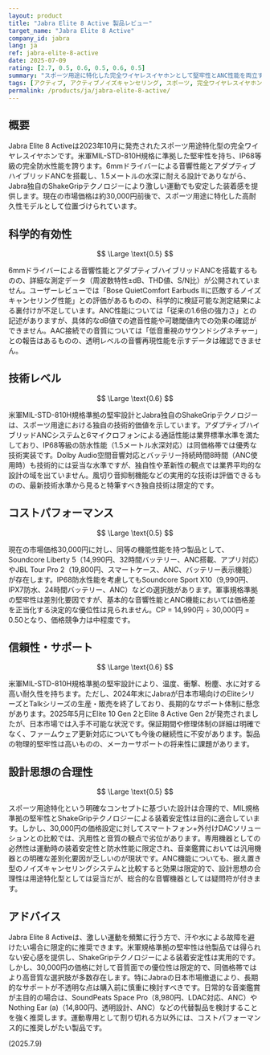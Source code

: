 ```yaml
---
layout: product
title: "Jabra Elite 8 Active 製品レビュー"
target_name: "Jabra Elite 8 Active"
company_id: jabra
lang: ja
ref: jabra-elite-8-active
date: 2025-07-09
rating: [2.7, 0.5, 0.6, 0.5, 0.6, 0.5]
summary: "スポーツ用途に特化した完全ワイヤレスイヤホンとして堅牢性とANC性能を両立するも、価格競争力と測定性能の透明度に課題"
tags: [アクティブ, アクティブノイズキャンセリング, スポーツ, 完全ワイヤレスイヤホン, 防水]
permalink: /products/ja/jabra-elite-8-active/
---
```


## 概要

Jabra Elite 8 Activeは2023年10月に発売されたスポーツ用途特化型の完全ワイヤレスイヤホンです。米軍MIL-STD-810H規格に準拠した堅牢性を持ち、IP68等級の完全防水性能を誇ります。6mmドライバーによる音響性能とアダプティブハイブリッドANCを搭載し、1.5メートルの水深に耐える設計でありながら、Jabra独自のShakeGripテクノロジーにより激しい運動でも安定した装着感を提供します。現在の市場価格は約30,000円前後で、スポーツ用途に特化した高耐久性モデルとして位置づけられています。

## 科学的有効性

$$ \Large \text{0.5} $$

6mmドライバーによる音響性能とアダプティブハイブリッドANCを搭載するものの、詳細な測定データ（周波数特性±dB、THD値、S/N比）が公開されていません。ユーザーレビューでは「Bose QuietComfort Earbuds IIに匹敵するノイズキャンセリング性能」との評価があるものの、科学的に検証可能な測定結果による裏付けが不足しています。ANC性能については「従来の1.6倍の強力さ」との記述がありますが、具体的なdB値での遮音性能や可聴閾値内での効果の確認ができません。AAC接続での音質については「低音重視のサウンドシグネチャー」との報告はあるものの、透明レベルの音響再現性能を示すデータは確認できません。

## 技術レベル

$$ \Large \text{0.6} $$

米軍MIL-STD-810H規格準拠の堅牢設計とJabra独自のShakeGripテクノロジーは、スポーツ用途における独自の技術的価値を示しています。アダプティブハイブリッドANCシステムと6マイクロフォンによる通話性能は業界標準水準を満たしており、IP68等級の防水性能（1.5メートル水深対応）は同価格帯では優秀な技術実装です。Dolby Audio空間音響対応とバッテリー持続時間8時間（ANC使用時）も技術的には妥当な水準ですが、独自性や革新性の観点では業界平均的な設計の域を出ていません。風切り音抑制機能などの実用的な技術は評価できるものの、最新技術水準から見ると特筆すべき独自技術は限定的です。

## コストパフォーマンス

$$ \Large \text{0.5} $$

現在の市場価格30,000円に対し、同等の機能性能を持つ製品として、Soundcore Liberty 5（14,990円、32時間バッテリー、ANC搭載、アプリ対応）やJBL Tour Pro 2（19,800円、スマートケース、ANC、バッテリー表示機能）が存在します。IP68防水性能を考慮してもSoundcore Sport X10（9,990円、IPX7防水、24時間バッテリー、ANC）などの選択肢があります。軍事規格準拠の堅牢性は差別化要因ですが、基本的な音響性能とANC機能においては価格差を正当化する決定的な優位性は見られません。CP = 14,990円 ÷ 30,000円 = 0.50となり、価格競争力は中程度です。

## 信頼性・サポート

$$ \Large \text{0.6} $$

米軍MIL-STD-810H規格準拠の堅牢設計により、温度、衝撃、粉塵、水に対する高い耐久性を持ちます。ただし、2024年末にJabraが日本市場向けのEliteシリーズとTalkシリーズの生産・販売を終了しており、長期的なサポート体制に懸念があります。2025年5月にElite 10 Gen 2とElite 8 Active Gen 2が発売されましたが、日本市場では入手不可能な状況です。保証期間や修理体制の詳細は明確でなく、ファームウェア更新対応についても今後の継続性に不安があります。製品の物理的堅牢性は高いものの、メーカーサポートの将来性に課題があります。

## 設計思想の合理性

$$ \Large \text{0.5} $$

スポーツ用途特化という明確なコンセプトに基づいた設計は合理的で、MIL規格準拠の堅牢性とShakeGripテクノロジーによる装着安定性は目的に適合しています。しかし、30,000円の価格設定に対してスマートフォン+外付けDACソリューションとの比較では、汎用性と音質の観点で劣位があります。専用機器としての必然性は運動時の装着安定性と防水性能に限定され、音楽鑑賞においては汎用機器との明確な差別化要因が乏しいのが現状です。ANC機能についても、据え置き型のノイズキャンセリングシステムと比較すると効果は限定的で、設計思想の合理性は用途特化型としては妥当だが、総合的な音響機器としては疑問符が付きます。

## アドバイス

Jabra Elite 8 Activeは、激しい運動を頻繁に行う方で、汗や水による故障を避けたい場合に限定的に推奨できます。米軍規格準拠の堅牢性は他製品では得られない安心感を提供し、ShakeGripテクノロジーによる装着安定性は実用的です。しかし、30,000円の価格に対して音質面での優位性は限定的で、同価格帯ではより高音質な選択肢が多数存在します。特にJabraの日本市場撤退により、長期的なサポートが不透明な点は購入前に慎重に検討すべきです。日常的な音楽鑑賞が主目的の場合は、SoundPeats Space Pro（8,980円、LDAC対応、ANC）やNothing Ear (a)（14,800円、透明設計、ANC）などの代替製品を検討することを強く推奨します。運動専用として割り切れる方以外には、コストパフォーマンス的に推奨しがたい製品です。

(2025.7.9)